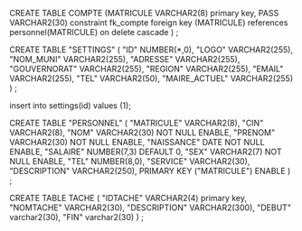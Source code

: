 CREATE TABLE  COMPTE
   (MATRICULE VARCHAR2(8) primary key,
	PASS VARCHAR2(30)
	constraint fk_compte foreign key (MATRICULE) references personnel(MATRICULE) on delete cascade
   ) ;


CREATE TABLE  "SETTINGS" 
   (	"ID" NUMBER(*,0), 
	"LOGO" VARCHAR2(255), 
	"NOM_MUNI" VARCHAR2(255), 
	"ADRESSE" VARCHAR2(255), 
	"GOUVERNORAT" VARCHAR2(255), 
	"REGION" VARCHAR2(255), 
	"EMAIL" VARCHAR2(255), 
	"TEL" VARCHAR2(50), 
	"MAIRE_ACTUEL" VARCHAR2(255)
   ) ;

insert into settings(id) values (1);


CREATE TABLE  "PERSONNEL" 
   (	"MATRICULE" VARCHAR2(8), 
	"CIN" VARCHAR2(8), 
	"NOM" VARCHAR2(30) NOT NULL ENABLE, 
	"PRENOM" VARCHAR2(30) NOT NULL ENABLE, 
	"NAISSANCE" DATE NOT NULL ENABLE, 
	"SALAIRE" NUMBER(7,3) DEFAULT 0, 
	"SEX" VARCHAR2(7) NOT NULL ENABLE, 
	"TEL" NUMBER(8,0), 
	"SERVICE" VARCHAR2(30), 
	"DESCRIPTION" VARCHAR2(250), 
	 PRIMARY KEY ("MATRICULE") ENABLE
   ) ;


CREATE TABLE  TACHE
   (	"IDTACHE" VARCHAR2(4) primary key,
	"NOMTACHE" VARCHAR2(30), 
	"DESCRIPTION" VARCHAR2(300), 
	"DEBUT" varchar2(30),
	"FIN" varchar2(30)
   ) ;








